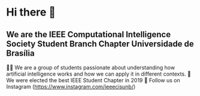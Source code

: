 # Hi there 👋

## We are the IEEE Computational Intelligence Society Student Branch Chapter Universidade de Brasília

🙋‍♀️ We are a group of students passionate about understanding how artificial intelligence works and how we can apply it in different contexts.
🍿 We were elected the best IEEE Student Chapter in 2019
🧙 Follow us on Instagram (https://www.instagram.com/ieeecisunb/)
